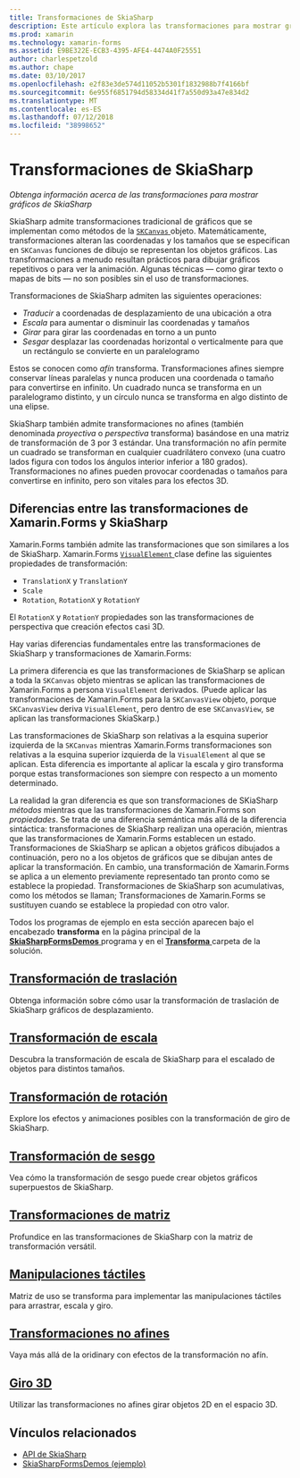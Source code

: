 ```yaml
---
title: Transformaciones de SkiaSharp
description: Este artículo explora las transformaciones para mostrar gráficos de SkiaSharp en Xamarin.Forms y esto muestra con código de ejemplo.
ms.prod: xamarin
ms.technology: xamarin-forms
ms.assetid: E9BE322E-ECB3-4395-AFE4-4474A0F25551
author: charlespetzold
ms.author: chape
ms.date: 03/10/2017
ms.openlocfilehash: e2f83e3de574d11052b5301f1832988b7f4166bf
ms.sourcegitcommit: 6e955f6851794d58334d41f7a550d93a47e834d2
ms.translationtype: MT
ms.contentlocale: es-ES
ms.lasthandoff: 07/12/2018
ms.locfileid: "38998652"
---
```

# <a name="skiasharp-transforms"></a>Transformaciones de SkiaSharp

_Obtenga información acerca de las transformaciones para mostrar gráficos de SkiaSharp_

SkiaSharp admite transformaciones tradicional de gráficos que se implementan como métodos de la [ `SKCanvas` ](https://developer.xamarin.com/api/type/SkiaSharp.SKCanvas/) objeto. Matemáticamente, transformaciones alteran las coordenadas y los tamaños que se especifican en `SKCanvas` funciones de dibujo se representan los objetos gráficos. Las transformaciones a menudo resultan prácticos para dibujar gráficos repetitivos o para ver la animación. Algunas técnicas &mdash; como girar texto o mapas de bits &mdash; no son posibles sin el uso de transformaciones.

Transformaciones de SkiaSharp admiten las siguientes operaciones:

- *Traducir* a coordenadas de desplazamiento de una ubicación a otra
- *Escala* para aumentar o disminuir las coordenadas y tamaños
- *Girar* para girar las coordenadas en torno a un punto
- *Sesgar* desplazar las coordenadas horizontal o verticalmente para que un rectángulo se convierte en un paralelogramo

Estos se conocen como *afín* transforma. Transformaciones afines siempre conservar líneas paralelas y nunca producen una coordenada o tamaño para convertirse en infinito. Un cuadrado nunca se transforma en un paralelogramo distinto, y un círculo nunca se transforma en algo distinto de una elipse.

SkiaSharp también admite transformaciones no afines (también denominada *proyectiva* o *perspectiva* transforma) basándose en una matriz de transformación de 3 por 3 estándar. Una transformación no afín permite un cuadrado se transforman en cualquier cuadrilátero convexo (una cuatro lados figura con todos los ángulos interior inferior a 180 grados). Transformaciones no afines pueden provocar coordenadas o tamaños para convertirse en infinito, pero son vitales para los efectos 3D.

## <a name="differences-between-skiasharp-and-xamarinforms-transforms"></a>Diferencias entre las transformaciones de Xamarin.Forms y SkiaSharp

Xamarin.Forms también admite las transformaciones que son similares a los de SkiaSharp. Xamarin.Forms [ `VisualElement` ](xref:Xamarin.Forms.VisualElement) clase define las siguientes propiedades de transformación:

- `TranslationX` y `TranslationY`
- `Scale`
- `Rotation`, `RotationX` y `RotationY`

El `RotationX` y `RotationY` propiedades son las transformaciones de perspectiva que creación efectos casi 3D.

Hay varias diferencias fundamentales entre las transformaciones de SkiaSharp y transformaciones de Xamarin.Forms:

La primera diferencia es que las transformaciones de SkiaSharp se aplican a toda la `SKCanvas` objeto mientras se aplican las transformaciones de Xamarin.Forms a persona `VisualElement` derivados. (Puede aplicar las transformaciones de Xamarin.Forms para la `SKCanvasView` objeto, porque `SKCanvasView` deriva `VisualElement`, pero dentro de ese `SKCanvasView`, se aplican las transformaciones SkiaSkarp.)

Las transformaciones de SkiaSharp son relativas a la esquina superior izquierda de la `SKCanvas` mientras Xamarin.Forms transformaciones son relativas a la esquina superior izquierda de la `VisualElement` al que se aplican. Esta diferencia es importante al aplicar la escala y giro transforma porque estas transformaciones son siempre con respecto a un momento determinado.

La realidad la gran diferencia es que son transformaciones de SKiaSharp *métodos* mientras que las transformaciones de Xamarin.Forms son *propiedades*. Se trata de una diferencia semántica más allá de la diferencia sintáctica: transformaciones de SkiaSharp realizan una operación, mientras que las transformaciones de Xamarin.Forms establecen un estado. Transformaciones de SkiaSharp se aplican a objetos gráficos dibujados a continuación, pero no a los objetos de gráficos que se dibujan antes de aplicar la transformación. En cambio, una transformación de Xamarin.Forms se aplica a un elemento previamente representado tan pronto como se establece la propiedad. Transformaciones de SkiaSharp son acumulativas, como los métodos se llaman; Transformaciones de Xamarin.Forms se sustituyen cuando se establece la propiedad con otro valor.

Todos los programas de ejemplo en esta sección aparecen bajo el encabezado **transforma** en la página principal de la [ **SkiaSharpFormsDemos** ](https://developer.xamarin.com/samples/xamarin-forms/SkiaSharpForms/Demos/) programa y en el [ **Transforma** ](https://github.com/xamarin/xamarin-forms-samples/tree/master/SkiaSharpForms/Demos/Demos/SkiaSharpFormsDemos/Transforms) carpeta de la solución.

## <a name="the-translate-transformtranslatemd"></a>[Transformación de traslación](translate.md)

Obtenga información sobre cómo usar la transformación de traslación de SkiaSharp gráficos de desplazamiento.

## <a name="the-scale-transformscalemd"></a>[Transformación de escala](scale.md)

Descubra la transformación de escala de SkiaSharp para el escalado de objetos para distintos tamaños.

## <a name="the-rotate-transformrotatemd"></a>[Transformación de rotación](rotate.md)

Explore los efectos y animaciones posibles con la transformación de giro de SkiaSharp.

## <a name="the-skew-transformskewmd"></a>[Transformación de sesgo](skew.md)

Vea cómo la transformación de sesgo puede crear objetos gráficos superpuestos de SkiaSharp.

## <a name="matrix-transformsmatrixmd"></a>[Transformaciones de matriz](matrix.md)

Profundice en las transformaciones de SkiaSharp con la matriz de transformación versátil.

## <a name="touch-manipulationstouchmd"></a>[Manipulaciones táctiles](touch.md)

Matriz de uso se transforma para implementar las manipulaciones táctiles para arrastrar, escala y giro.

## <a name="non-affine-transformsnon-affinemd"></a>[Transformaciones no afines](non-affine.md)

Vaya más allá de la oridinary con efectos de la transformación no afín.

## <a name="3d-rotation3d-rotationmd"></a>[Giro 3D](3d-rotation.md)

Utilizar las transformaciones no afines girar objetos 2D en el espacio 3D.


## <a name="related-links"></a>Vínculos relacionados

- [API de SkiaSharp](https://developer.xamarin.com/api/root/SkiaSharp/)
- [SkiaSharpFormsDemos (ejemplo)](https://developer.xamarin.com/samples/xamarin-forms/SkiaSharpForms/Demos/)
